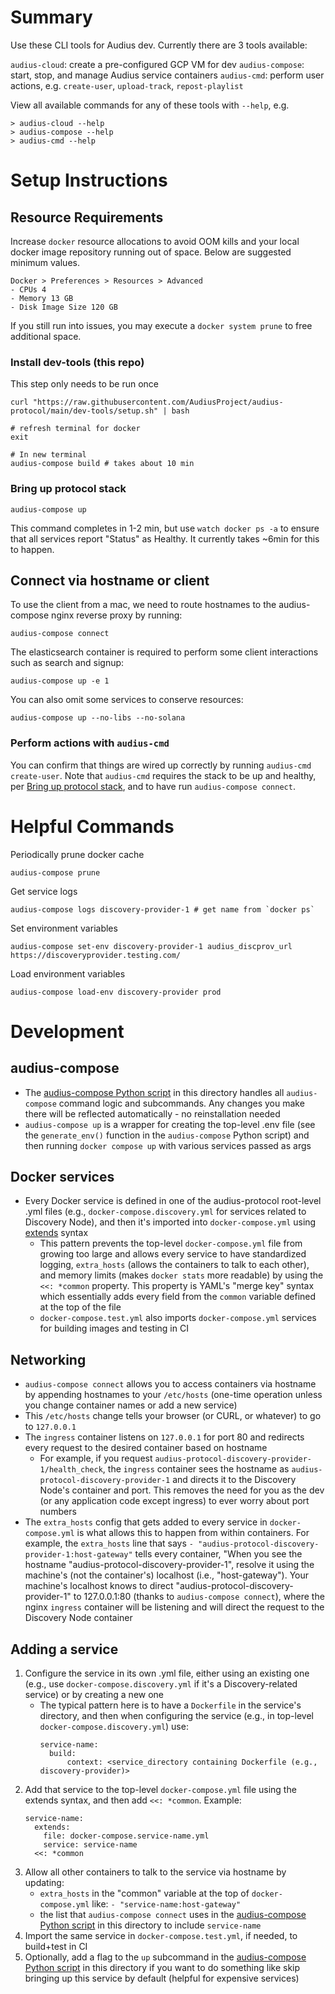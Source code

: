 # Summary

Use these CLI tools for Audius dev. Currently there are 3 tools available:

`audius-cloud`: create a pre-configured GCP VM for dev
`audius-compose`: start, stop, and manage Audius service containers
`audius-cmd`: perform user actions, e.g. `create-user`, `upload-track`, `repost-playlist`

View all available commands for any of these tools with `--help`, e.g.
```
> audius-cloud --help
> audius-compose --help
> audius-cmd --help
```

# Setup Instructions

## Resource Requirements

Increase `docker` resource allocations to avoid OOM kills and your local docker image repository running out of space.
Below are suggested minimum values.
```
Docker > Preferences > Resources > Advanced
- CPUs 4
- Memory 13 GB
- Disk Image Size 120 GB
```

If you still run into issues, you may execute a `docker system prune` to free additional space.

### Install dev-tools (this repo)

This step only needs to be run once

```
curl "https://raw.githubusercontent.com/AudiusProject/audius-protocol/main/dev-tools/setup.sh" | bash

# refresh terminal for docker
exit

# In new terminal
audius-compose build # takes about 10 min
```

### Bring up protocol stack

```
audius-compose up
```
This command completes in 1-2 min, but use `watch docker ps -a` to ensure that all services report "Status" as Healthy. It currently takes ~6min for this to happen.

## Connect via hostname or client

To use the client from a mac, we need to route hostnames to the audius-compose nginx reverse proxy by running:
```
audius-compose connect
```

The elasticsearch container is required to perform some client interactions such as search and signup:
```
audius-compose up -e 1
```

You can also omit some services to conserve resources:
```
audius-compose up --no-libs --no-solana
```

### Perform actions with `audius-cmd`

You can confirm that things are wired up correctly by running `audius-cmd create-user`.
Note that `audius-cmd` requires the stack to be up and healthy, per [Bring up protocol stack](#bring-up-protocol-stack), and to have run `audius-compose connect`.

# Helpful Commands

Periodically prune docker cache
```
audius-compose prune
```

Get service logs
```
audius-compose logs discovery-provider-1 # get name from `docker ps`
```

Set environment variables
```
audius-compose set-env discovery-provider-1 audius_discprov_url https://discoveryprovider.testing.com/
```

Load environment variables
```
audius-compose load-env discovery-provider prod
```

# Development

## audius-compose
* The [audius-compose Python script](./audius-compose) in this directory handles all `audius-compose` command logic and subcommands. Any changes you make there will be reflected automatically - no reinstallation needed
* `audius-compose up` is a wrapper for creating the top-level .env file (see the `generate_env()` function in the `audius-compose` Python script) and then running `docker compose up` with various services passed as args

## Docker services
* Every Docker service is defined in one of the audius-protocol root-level .yml files (e.g., `docker-compose.discovery.yml` for services related to Discovery Node), and then it's imported into `docker-compose.yml` using [extends](https://docs.docker.com/compose/extends/#understand-the-extends-configuration) syntax
  * This pattern prevents the top-level `docker-compose.yml` file from growing too large and allows every service to have standardized logging, `extra_hosts` (allows the containers to talk to each other), and memory limits (makes `docker stats` more readable) by using the `<<: *common` property. This property is YAML's "merge key" syntax which essentially adds every field from the `common` variable defined at the top of the file
  * `docker-compose.test.yml` also imports `docker-compose.yml` services for building images and testing in CI

## Networking
* `audius-compose connect` allows you to access containers via hostname by appending hostnames to your `/etc/hosts` (one-time operation unless you change container names or add a new service)
* This `/etc/hosts` change tells your browser (or CURL, or whatever) to go to `127.0.0.1`
* The `ingress` container listens on `127.0.0.1` for port 80 and redirects every request to the desired container based on hostname
  * For example, if you request `audius-protocol-discovery-provider-1/health_check`, the `ingress` container sees the hostname as `audius-protocol-discovery-provider-1` and directs it to the Discovery Node's container and port. This removes the need for you as the dev (or any application code except ingress) to ever worry about port numbers
* The `extra_hosts` config that gets added to every service in `docker-compose.yml` is what allows this to happen from within containers. For example, the `extra_hosts` line that says `- "audius-protocol-discovery-provider-1:host-gateway"` tells every container, "When you see the hostname "audius-protocol-discovery-provider-1", resolve it using the machine's (not the container's) localhost (i.e., "host-gateway"). Your machine's localhost knows to direct "audius-protocol-discovery-provider-1" to 127.0.0.1:80 (thanks to `audius-compose connect`), where the nginx `ingress` container will be listening and will direct the request to the Discovery Node container

## Adding a service
1. Configure the service in its own .yml file, either using an existing one (e.g., use `docker-compose.discovery.yml` if it's a Discovery-related service) or by creating a new one
    * The typical pattern here is to have a `Dockerfile` in the service's directory, and then when configuring the service (e.g., in top-level `docker-compose.discovery.yml`) use:
      ```
      service-name:
        build:
            context: <service_directory containing Dockerfile (e.g., discovery-provider)>
      ```
2. Add that service to the top-level `docker-compose.yml` file using the extends syntax, and then add `<<: *common`. Example:
    ```
    service-name:
      extends:
        file: docker-compose.service-name.yml
        service: service-name
      <<: *common
    ```
3. Allow all other containers to talk to the service via hostname by updating:
    * `extra_hosts` in the "common" variable at the top of `docker-compose.yml` like: `- "service-name:host-gateway"`
    * the list that `audius-compose connect` uses in the [audius-compose Python script](./audius-compose) in this directory to include `service-name`
4. Import the same service in `docker-compose.test.yml`, if needed, to build+test in CI
5. Optionally, add a flag to the `up` subcommand in the [audius-compose Python script](./audius-compose) in this directory if you want to do something like skip bringing up this service by default (helpful for expensive services)
